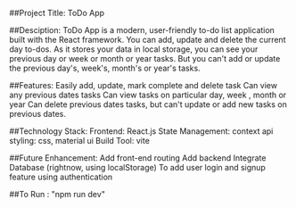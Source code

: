 ##Project Title: ToDo App

##Desciption: ToDo App is a modern, user-friendly to-do list application built with the React framework. 
You can add, update and delete the current day to-dos. As it stores your data in local storage, you can see your previous day or week or month or year tasks. But you can't add or update the previous day's, week's, month's or year's tasks.

##Features:
Easily add, update, mark complete and delete task
Can view any previous dates tasks
Can view tasks  on particular day, week , month or year
Can delete previous dates tasks, but can't update or add new tasks on previous dates.

##Technology Stack: 
Frontend: React.js
State Management: context api
styling: css, material ui 
Build Tool: vite

##Future Enhancement: 
Add front-end routing
Add backend
Integrate Database (rightnow, using localStorage)
To add user login and signup feature using authentication 

##To Run : 
"npm run dev"

